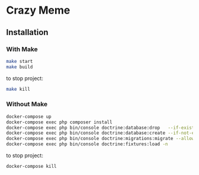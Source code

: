 # Crazy Meme

## Installation

### With Make

```bash
make start
make build
```

to stop project:

```bash
make kill
```

### Without Make

```bash
docker-compose up
docker-compose exec php composer install
docker-compose exec php bin/console doctrine:database:drop   --if-exists --force
docker-compose exec php bin/console doctrine:database:create --if-not-exists --no-interaction
docker-compose exec php bin/console doctrine:migrations:migrate --allow-no-migration --no-interaction
docker-compose exec php bin/console doctrine:fixtures:load -n
```

to stop project:

```bash
docker-compose kill
```

